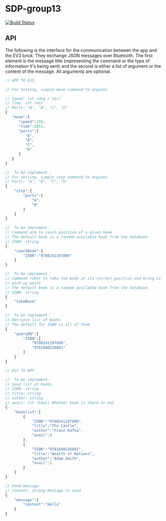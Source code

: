 # SDP-group13
[![Build Status](https://travis-ci.com/leo-mazz/sdp-group13.svg?token=JG5WwdVmCAWrpHY3Wcdp&branch=master)](https://travis-ci.com/leo-mazz/sdp-group13)

## API
The following is the interface for the communication between the app and the
EV3 brick. They exchange JSON messages over Bluetooth. The first element is the
message title (representing the command or the type of information it's being
sent) and the second is either a list of argument or the content of the message.
All arguments are optional.

```javascript
// APP TO EV3

// For testing, simple move command to engines

// Speed: int (deg / sec)
// Time: int (ms)
// Ports: "A", "B", "C", "D"
{
   "move":{
      "speed":219,
      "time":2851,
      "ports":[
         "A",
         "B",
         "C",
         "D"
      ]
   }
}

//  To be implement：
// For testing, simple stop command to engines
// Ports: "A", "B", "C", "D"
{
    "stop":{
        "ports":[
            "A",
            "B"
        ]
    }
}

//  To be implement：
// Command arm to reach position of a given book
// The default book is a random available book from the database
// ISBN: string
{
    "reachBook":{
        "ISBN":"9780241197806"
    }
}

//  To be implement：
// Command robot to take the book at its current position and bring it to the
// pick-up point
// The default book is a random available book from the database
// ISBN: string
{
    "takeBook"
}

//  To be implement：
// Retrieve list of books
// The default for ISBN is all of them
{
    "queryDB":{
        "ISBN":[
            "9780241197806",
            "9781840226881"
        ]
    }
}

// EV3 TO APP

//  To be implement：
// Send list of books
// ISBN: string
// title: string
// author: string
// avail: int (bool) Whether book is there or not
{
    "booklist":[
        {
            "ISBN":"9780241197806",
            "title":"The Castle",
            "author":"Franz Kafka",
            "avail":0
        },
        {
            "ISBN":"9781840226881",
            "title":"Wealth of Nations",
            "author":"Adam Smith",
            "avail":1
        }
    ]
}

// Send message
// content: string Message to send
{
    "message":{
        "content":"Hello"
    }
}

```
